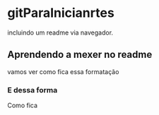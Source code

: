 # gitParaInicianrtes
incluindo um readme via navegador.


## Aprendendo a mexer no readme
vamos ver como fica essa formatação

### E dessa forma
Como fica 